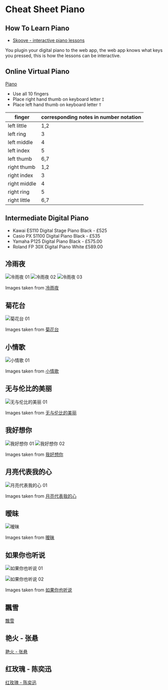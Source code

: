 # Cheat Sheet Piano

## How To Learn Piano

- [Skoove - interactive piano lessons](https://www.skoove.com/en)

You plugin your digital piano to the web app, the web app knows what keys you
pressed, this is how the lessons can be interactive.

## Online Virtual Piano

[Piano](https://www.apronus.com/music/flashpiano.htm)

- Use all 10 fingers
- Place right hand thumb on keyboard letter `I`
- Place left hand thumb on keyboard letter `T`

| finger       | corresponding notes in number notation |
| ------------ | -------------------------------------- |
| left little  | 1,2                                    |
| left ring    | 3                                      |
| left middle  | 4                                      |
| left index   | 5                                      |
| left thumb   | 6,7                                    |
| right thumb  | 1,2                                    |
| right index  | 3                                      |
| right middle | 4                                      |
| right ring   | 5                                      |
| right little | 6,7                                    |

## Intermediate Digital Piano

- Kawai ES110 Digital Stage Piano Black - £525
- Casio PX S1100 Digital Piano Black - £535
- Yamaha P125 Digital Piano Black - £575.00
- Roland FP 30X Digital Piano White £589.00

## 冷雨夜

![冷雨夜 01](images/music/leng-yu-ye-01.webp)
![冷雨夜 02](images/music/leng-yu-ye-02.webp)
![冷雨夜 03](images/music/leng-yu-ye-03.webp)

Images taken from [冷雨夜](http://www.echangwang.com/pic/06/6357.html)

## 菊花台

![菊花台 01](images/music/ju-hua-tai-01.webp)

Images taken from [菊花台](https://puduoduo123.com/25287.html)

## 小情歌

![小情歌 01](images/music/xiao-qing-ge-01.webp)

Images taken from [小情歌](http://www.jianpuw.com/htm/ii/288990.htm)

## 无与伦比的美丽

![无与伦比的美丽 01](images/music/wu-yu-lun-bi-de-mei-li-01.webp)

Images taken from [无与伦比的美丽](https://jianpu.chazidian.com/jp_337850/)

## 我好想你

![我好想你 01](images/music/wo-hao-xiang-ni-01.webp)
![我好想你 02](images/music/wo-hao-xiang-ni-02.webp)

Images taken from [我好想你](http://www.miinaa.com/qinpu/jianpu/16212.html)

## 月亮代表我的心

![月亮代表我的心 01](images/music/yue-liang-dai-biao-wo-de-xin.webp)

Images taken from [月亮代表我的心](https://puduoduo123.com/22384.html)

## 暧昧

![暧昧](images/music/ai-mei.webp)

Images taken from [暧昧](http://www.jianpuw.com/htm/lb/102738.htm)

## 如果你也听说

![如果你也听说 01](images/music/ru-guo-ni-ye-ting-shuo-01.webp)

![如果你也听说 02](images/music/ru-guo-ni-ye-ting-shuo-02.webp)

Images taken from [如果你也听说](http://www.hpppw.com/zuixinqupu/201810/13133.html)

## 飄雪

[飄雪](https://i.pinimg.com/originals/e4/ea/dd/e4eadd4def8d7e71409a7651c6b0e4e5.gif)

## 艳火 - 张悬

[艳火 - 张悬](https://pic.sogou.com/pic/download.jsp?v=5&keyword=%E8%89%B3%E7%81%AB%E5%BC%A0%E6%82%AC%E7%AE%80%E8%B0%B1&initQuery=%E8%89%B3%E7%81%AB%E5%BC%A0%E6%82%AC%E7%AE%80%E8%B0%B1&category_kind=searchList_bigMode&mode=1&mood=0&tagQSign=&start=0&xml_len=48&dataSource=searchhub&groupIndex=1&g_index=1&id=ca86e620b9e623ff-c90007ca74fdae89-28dfe68cf0665b913e6c5dbdbcf71de7&ssf=&group_docid=#!id=ca86e620b9e623ff-c90007ca74fdae89-28dfe68cf0665b913e6c5dbdbcf71de7&index=2)

## 红玫瑰 - 陈奕迅

[红玫瑰 - 陈奕迅](http://www.jianpuw.com/htm/qc/93298.htm)
